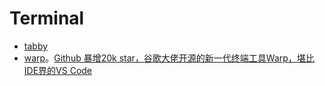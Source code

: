 # Terminal

* [tabby](https://tabby.sh/)
* [warp](https://www.warp.dev/)。[Github 暴增20k star，谷歌大佬开源的新一代终端工具Warp，堪比IDE界的VS Code](https://mp.weixin.qq.com/s?__biz=Mzg5MTcwMzA3MQ==&mid=2247484705&idx=1&sn=324a03667b1b00958dd9184635069669&chksm=cfc81f51f8bf964773a707226b336b69268c05bf087afd1fb6f19290ceb058ffa56520fab01a&mpshare=1&scene=1&srcid=0611a9uXk0r6SPkm9gjyYsKG&sharer_shareinfo=8ff75427920a869ff6be4935c67928bb&sharer_shareinfo_first=a2aafe5a5a050b8330e419989863edfa&version=4.1.10.99312&platform=mac&nwr_flag=1#wechat_redirect)